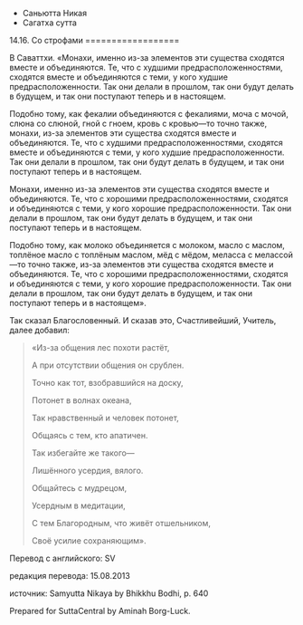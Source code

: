 









* Саньютта Никая
* Сагатха сутта


14\.16\. Со строфами
\=\=\=\=\=\=\=\=\=\=\=\=\=\=\=\=\=\=



В Саваттхи\. «Монахи, именно из\-за элементов эти существа сходятся вместе и объединяются\. Те, что с худшими предрасположенностями, сходятся вместе и объединяются с теми, у кого худшие предрасположенности\. Так они делали в прошлом, так они будут делать в будущем, и так они поступают теперь и в настоящем\.


Подобно тому, как фекалии объединяются с фекалиями, моча с мочой, слюна со слюной, гной с гноем, кровь с кровью—то точно также, монахи, из\-за элементов эти существа сходятся вместе и объединяются\. Те, что с худшими предрасположенностями, сходятся вместе и объединяются с теми, у кого худшие предрасположенности\. Так они делали в прошлом, так они будут делать в будущем, и так они поступают теперь и в настоящем\.


Монахи, именно из\-за элементов эти существа сходятся вместе и объединяются\. Те, что с хорошими предрасположенностями, сходятся и объединяются с теми, у кого хорошие предрасположенности\. Так они делали в прошлом, так они будут делать в будущем, и так они поступают теперь и в настоящем\.


Подобно тому, как молоко объединяется с молоком, масло с маслом, топлёное масло с топлёным маслом, мёд с мёдом, меласса с мелассой—то точно также, из\-за элементов эти существа сходятся вместе и объединяются\. Те, что с хорошими предрасположенностями, сходятся и объединяются с теми, у кого хорошие предрасположенности\. Так они делали в прошлом, так они будут делать в будущем, и так они поступают теперь и в настоящем»\.


Так сказал Благословенный\. И сказав это, Счастливейший, Учитель, далее добавил:



> «Из\-за общения лес похоти растёт,  
> 
> А при отсутствии общения он срублен\.  
> 
> Точно как тот, взобравшийся на доску,  
> 
> Потонет в волнах океана,  
> 
> Так нравственный и человек потонет,  
> 
> Общаясь с тем, кто апатичен\.  
> 
>   
> 
> Так избегайте же такого—  
> 
> Лишённого усердия, вялого\.  
> 
> Общайтесь с мудрецом,  
> 
> Усердным в медитации,  
> 
> С тем Благородным, что живёт отшельником,  
> 
> Своё усилие сохраняющим»\.



Перевод с английского: SV


редакция перевода: 15\.08\.2013


источник: Samyutta Nikaya by Bhikkhu Bodhi, p\. 640


Prepared for SuttaCentral by Aminah Borg\-Luck\.






